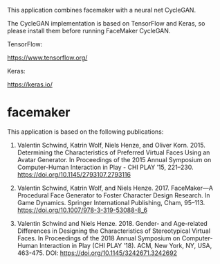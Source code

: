 This application combines facemaker with a neural net CycleGAN.


The CycleGAN implementation is based on TensorFlow and Keras, so please install them before running FaceMaker CycleGAN.

TensorFlow:

https://www.tensorflow.org/

Keras:

https://keras.io/

# facemaker

This application is based on the following publications:

1. Valentin Schwind, Katrin Wolf, Niels Henze, and Oliver Korn. 2015. Determining the Characteristics of Preferred Virtual Faces Using an Avatar Generator. In Proceedings of the 2015 Annual Symposium on Computer-Human Interaction in Play - CHI PLAY ’15, 221–230. https://doi.org/10.1145/2793107.2793116

2. Valentin Schwind, Katrin Wolf, and Niels Henze. 2017. FaceMaker—A Procedural Face Generator to Foster Character Design Research. In Game Dynamics. Springer International Publishing, Cham, 95–113. https://doi.org/10.1007/978-3-319-53088-8_6

3. Valentin Schwind and Niels Henze. 2018. Gender- and Age-related Differences in Designing the Characteristics of Stereotypical Virtual Faces. In Proceedings of the 2018 Annual Symposium on Computer-Human Interaction in Play (CHI PLAY '18). ACM, New York, NY, USA, 463-475. DOI: https://doi.org/10.1145/3242671.3242692
